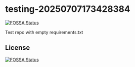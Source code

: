 # testing-20250707173428384
[![FOSSA Status](https://app.fossa.com/api/projects/git%2Bgithub.com%2Fkirogum%2Ftesting-20250707173428384.svg?type=shield)](https://app.fossa.com/projects/git%2Bgithub.com%2Fkirogum%2Ftesting-20250707173428384?ref=badge_shield)

Test repo with empty requirements.txt


## License
[![FOSSA Status](https://app.fossa.com/api/projects/git%2Bgithub.com%2Fkirogum%2Ftesting-20250707173428384.svg?type=large)](https://app.fossa.com/projects/git%2Bgithub.com%2Fkirogum%2Ftesting-20250707173428384?ref=badge_large)